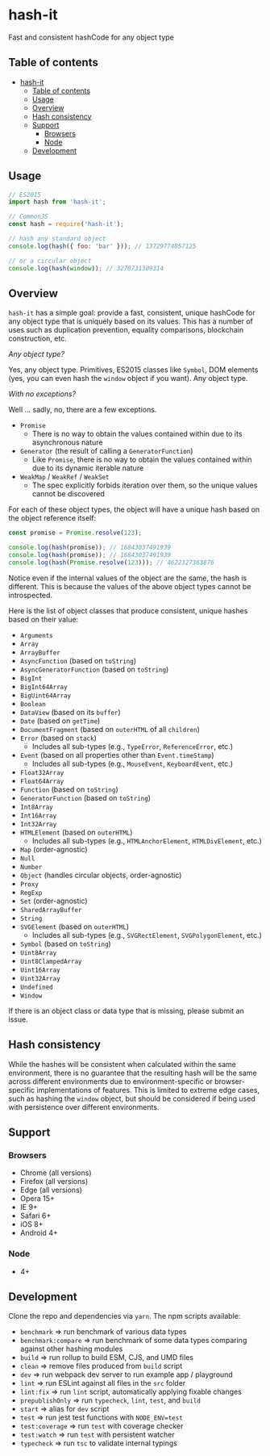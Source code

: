 # hash-it

Fast and consistent hashCode for any object type

## Table of contents

- [hash-it](#hash-it)
  - [Table of contents](#table-of-contents)
  - [Usage](#usage)
  - [Overview](#overview)
  - [Hash consistency](#hash-consistency)
  - [Support](#support)
    - [Browsers](#browsers)
    - [Node](#node)
  - [Development](#development)

## Usage

```javascript
// ES2015
import hash from 'hash-it';

// CommonJS
const hash = require('hash-it');

// hash any standard object
console.log(hash({ foo: 'bar' })); // 13729774857125

// or a circular object
console.log(hash(window)); // 3270731309314
```

## Overview

`hash-it` has a simple goal: provide a fast, consistent, unique hashCode for any object type that is uniquely based on its values. This has a number of uses such as duplication prevention, equality comparisons, blockchain construction, etc.

_Any object type?_

Yes, any object type. Primitives, ES2015 classes like `Symbol`, DOM elements (yes, you can even hash the `window` object if you want). Any object type.

_With no exceptions?_

Well ... sadly, no, there are a few exceptions.

- `Promise`
  - There is no way to obtain the values contained within due to its asynchronous nature
- `Generator` (the result of calling a `GeneratorFunction`)
  - Like `Promise`, there is no way to obtain the values contained within due to its dynamic iterable nature
- `WeakMap` / `WeakRef` / `WeakSet`
  - The spec explicitly forbids iteration over them, so the unique values cannot be discovered

For each of these object types, the object will have a unique hash based on the object reference itself:

```ts
const promise = Promise.resolve(123);

console.log(hash(promise)); // 16843037491939
console.log(hash(promise)); // 16843037491939
console.log(hash(Promise.resolve(123))); // 4622327363876
```

Notice even if the internal values of the object are the same, the hash is different. This is because the values of the above object types cannot be introspected.

Here is the list of object classes that produce consistent, unique hashes based on their value:

- `Arguments`
- `Array`
- `ArrayBuffer`
- `AsyncFunction` (based on `toString`)
- `AsyncGeneratorFunction` (based on `toString`)
- `BigInt`
- `BigInt64Array`
- `BigUint64Array`
- `Boolean`
- `DataView` (based on its `buffer`)
- `Date` (based on `getTime`)
- `DocumentFragment` (based on `outerHTML` of all `children`)
- `Error` (based on `stack`)
  - Includes all sub-types (e.g., `TypeError`, `ReferenceError`, etc.)
- `Event` (based on all properties other than `Event.timeStamp`)
  - Includes all sub-types (e.g., `MouseEvent`, `KeyboardEvent`, etc.)
- `Float32Array`
- `Float64Array`
- `Function` (based on `toString`)
- `GeneratorFunction` (based on `toString`)
- `Int8Array`
- `Int16Array`
- `Int32Array`
- `HTMLElement` (based on `outerHTML`)
  - Includes all sub-types (e.g., `HTMLAnchorElement`, `HTMLDivElement`, etc.)
- `Map` (order-agnostic)
- `Null`
- `Number`
- `Object` (handles circular objects, order-agnostic)
- `Proxy`
- `RegExp`
- `Set` (order-agnostic)
- `SharedArrayBuffer`
- `String`
- `SVGElement` (based on `outerHTML`)
  - Includes all sub-types (e.g., `SVGRectElement`, `SVGPolygonElement`, etc.)
- `Symbol` (based on `toString`)
- `Uint8Array`
- `Uint8ClampedArray`
- `Uint16Array`
- `Uint32Array`
- `Undefined`
- `Window`

If there is an object class or data type that is missing, please submit an issue.

## Hash consistency

While the hashes will be consistent when calculated within the same environment, there is no guarantee that the resulting hash will be the same across different environments due to environment-specific or browser-specific implementations of features. This is limited to extreme edge cases, such as hashing the `window` object, but should be considered if being used with persistence over different environments.

## Support

### Browsers

- Chrome (all versions)
- Firefox (all versions)
- Edge (all versions)
- Opera 15+
- IE 9+
- Safari 6+
- iOS 8+
- Android 4+

### Node

- 4+

## Development

Clone the repo and dependencies via `yarn`. The npm scripts available:

- `benchmark` => run benchmark of various data types
- `benchmark:compare` => run benchmark of some data types comparing against other hashing modules
- `build` => run rollup to build ESM, CJS, and UMD files
- `clean` => remove files produced from `build` script
- `dev` => run webpack dev server to run example app / playground
- `lint` => run ESLint against all files in the `src` folder
- `lint:fix` => run `lint` script, automatically applying fixable changes
- `prepublishOnly` => run `typecheck`, `lint`, `test`, and `build`
- `start` => alias for `dev` script
- `test` => run jest test functions with `NODE_ENV=test`
- `test:coverage` => run `test` with coverage checker
- `test:watch` => run `test` with persistent watcher
- `typecheck` => run `tsc` to validate internal typings
